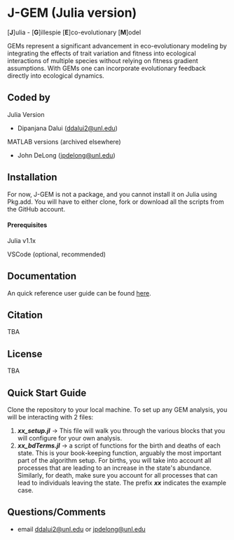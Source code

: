 # J-GEM (Julia version)
[**J**]ulia - [**G**]illespie [**E**]co-evolutionary [**M**]odel

GEMs represent a significant advancement in eco-evolutionary modeling by integrating the effects of trait variation and fitness into ecological interactions of multiple species without relying on fitness gradient assumptions. With GEMs one can incorporate evolutionary feedback directly into ecological dynamics.

## Coded by
Julia Version
- Dipanjana Dalui (ddalui2@unl.edu)
  
MATLAB versions (archived elsewhere)
- John DeLong (jpdelong@unl.edu)

## Installation
For now, J-GEM is not a package, and you cannot install it on Julia using Pkg.add.
You will have to either clone, fork or download all the scripts from the GitHub account. 

#### Prerequisites
Julia v1.1x 

VSCode (optional, recommended)

## Documentation
An quick reference user guide can be found [here](). 


## Citation
TBA

## License
TBA

## Quick Start Guide
Clone the repository to your local machine.
To set up any GEM analysis, you will be interacting with 2 files:
1. **_xx_setup.jl_** ->  This file will walk you through the various blocks that you will configure for your own analysis.  
2. **_xx_bdTerms.jl_** -> a script of functions for the birth and deaths of each state. This is your book-keeping function, arguably the most important part of the algorithm setup. For births, you will take into account all processes that are leading to an increase in the state's abundance. Similarly, for death, make sure you account for all processes that can lead to individuals leaving the state. 
The prefix **_xx_** indicates the example case. 

## Questions/Comments
- email ddalui2@unl.edu or jpdelong@unl.edu
